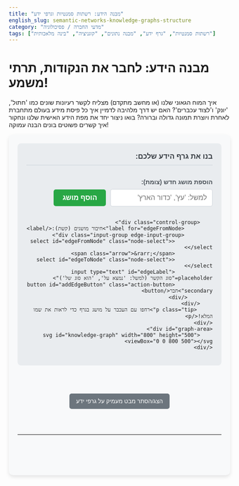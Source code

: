 ```yaml
---
title: "מבנה הידע: רשתות סמנטיות וגרפי ידע"
english_slug: semantic-networks-knowledge-graphs-structure
category: "מדעי החברה / פסיכולוגיה"
tags: ["רשתות סמנטיות", "גרף ידע", "מבנה נתונים", "קוגניציה", "בינה מלאכותית"]
---
```

<h1>מבנה הידע: לחבר את הנקודות, תרתי משמע!</h1>

איך המוח הגאוני שלנו (או מחשב מתקדם) מצליח לקשר רעיונות שונים כמו 'חתול', 'יונק' ו'לצוד עכברים'? האם יש דרך מלהיבה לדמיין איך כל פיסת מידע בעולם מתחברת לאחרת ויוצרת תמונה גדולה וברורה? בואו ניצור יחד את מפת הידע האישית שלנו ונחקור איך קשרים פשוטים בונים הבנה עמוקה!

<div id="app-container">
    <div id="controls" class="control-panel">
        <h3>בנו את גרף הידע שלכם:</h3>
        <div class="control-group">
            <label for="newNodeLabel">הוספת מושג חדש (צומת):</label>
            <div class="input-group">
                <input type="text" id="newNodeLabel" placeholder="למשל: 'עץ', 'כדור הארץ'">
                <button id="addNodeButton" class="action-button primary">הוסף מושג</button>
            </div>
        </div>

        <div class="control-group">
             <label for="edgeFromNode">חיבור מושגים (קשת):</label>
             <div class="input-group edge-input-group">
                <select id="edgeFromNode" class="node-select"></select>
                <span class="arrow">&rarr;</span>
                <select id="edgeToNode" class="node-select"></select>
                <input type="text" id="edgeLabel" placeholder="סוג הקשר (למשל: 'נמצא על', 'הוא סוג של')">
                <button id="addEdgeButton" class="action-button secondary">חבר</button>
            </div>
        </div>
         <p class="tip">רחפו עם העכבר על מושג בגרף כדי לראות את שמו המלא!</p>
    </div>
    <div id="graph-area">
        <svg id="knowledge-graph" width="800" height="500" viewBox="0 0 800 500"></svg>
    </div>
</div>

<style>
    /* Basic structure & Layout */
    #app-container {
        display: flex;
        flex-direction: column;
        gap: 30px; /* Increased gap for better separation */
        margin-bottom: 40px;
        font-family: 'Arial', sans-serif; /* Modern font */
        direction: rtl;
        text-align: right;
        background-color: #f8f9fa; /* Light background */
        padding: 20px;
        border-radius: 10px;
        box-shadow: 0 4px 8px rgba(0, 0, 0, 0.1); /* Soft shadow */
    }

    /* Controls Styling */
    .control-panel {
        background-color: #e9ecef; /* Slightly different background */
        padding: 20px;
        border-radius: 8px;
        display: flex;
        flex-direction: column;
        gap: 15px;
    }

    .control-panel h3 {
        margin-top: 0;
        color: #343a40; /* Darker text */
        border-bottom: 1px solid #ced4da; /* Separator line */
        padding-bottom: 10px;
        margin-bottom: 15px;
    }

    .control-group label {
        display: block; /* Label on its own line */
        margin-bottom: 8px;
        font-weight: bold;
        color: #495057;
    }

    .input-group {
        display: flex;
        align-items: center;
        gap: 10px; /* Space between inputs/buttons */
        flex-wrap: wrap; /* Allow wrapping on smaller screens */
    }

    .edge-input-group select {
        flex-grow: 1; /* Allow selects to grow */
        min-width: 100px; /* Minimum width */
    }
     .edge-input-group input[type="text"] {
         flex-grow: 2; /* Allow edge label input to grow more */
         min-width: 120px;
     }


    .control-panel input[type="text"],
    .control-panel select {
        padding: 10px 12px;
        border: 1px solid #ced4da;
        border-radius: 5px;
        font-size: 1rem;
        color: #495057;
        background-color: #fff;
        transition: border-color 0.2s ease-in-out, box-shadow 0.2s ease-in-out;
    }

    .control-panel input[type="text"]:focus,
    .control-panel select:focus {
        border-color: #007bff;
        box-shadow: 0 0 0 0.2rem rgba(0, 123, 255, 0.25);
        outline: none;
    }

     .arrow {
         font-size: 1.2rem;
         font-weight: bold;
         color: #6c757d;
     }

    /* Buttons Styling */
    .action-button {
        padding: 10px 20px;
        border: none;
        border-radius: 5px;
        cursor: pointer;
        font-size: 1rem;
        font-weight: bold;
        transition: background-color 0.2s ease-in-out, opacity 0.2s ease-in-out;
        flex-shrink: 0; /* Prevent buttons from shrinking */
    }

    .action-button.primary {
        background-color: #28a745; /* Green for adding nodes */
        color: white;
    }
    .action-button.primary:hover {
        background-color: #218838;
    }

    .action-button.secondary {
        background-color: #007bff; /* Blue for adding edges */
        color: white;
    }
    .action-button.secondary:hover {
        background-color: #0056b3;
    }

     .action-button:disabled {
         opacity: 0.6;
         cursor: not-allowed;
     }


    .tip {
        font-size: 0.9em;
        color: #6c757d;
        margin-top: 5px;
        text-align: center; /* Center tip text */
    }


    /* Graph Area Styling */
    #graph-area {
        border: 1px solid #ced4da;
        border-radius: 8px;
        background-color: #ffffff;
        overflow: hidden;
        position: relative; /* Needed for tooltip positioning */
         box-shadow: inset 0 1px 3px rgba(0,0,0,0.05); /* Inner shadow */
    }

    #knowledge-graph {
        display: block;
        border-radius: 8px;
        /* The SVG itself has fixed dimensions (800x500) as per original code structure. */
        /* If responsiveness was allowed beyond constraints, this would be width: 100%, height: auto; */
    }

    /* SVG Node & Edge Styling */
    .node circle {
        fill: #17a2b8; /* Teal */
        stroke: #138496; /* Darker Teal */
        stroke-width: 2px; /* Thicker stroke */
        cursor: pointer;
        transition: fill 0.2s ease-in-out, stroke 0.2s ease-in-out; /* Smooth hover transition */
        /* Add transition for transform/opacity for animation */
        transition: fill 0.3s ease-in-out, stroke 0.3s ease-in-out, transform 0.5s ease-out, opacity 0.5s ease-out;
    }

    .node:hover circle {
        fill: #138496; /* Darker on hover */
        stroke: #0f6674;
    }

    .node text {
        font-size: 12px;
        fill: white;
        text-anchor: middle;
        alignment-baseline: central;
        pointer-events: none; /* Allow clicking circle */
        direction: rtl;
        unicode-bidi: embed;
        font-weight: bold; /* Make text bolder */
    }

    /* Animation for new nodes */
    .node.node-new {
        opacity: 0;
        transform: scale(0.5); /* Start smaller */
    }


    .edge line {
        stroke: #6c757d; /* Gray */
        stroke-width: 2px;
        pointer-events: none;
        transition: stroke 0.2s ease-in-out;
    }
     /* Arrowhead color matches edge line */
    #arrowhead polygon {
         fill: #6c757d;
         transition: fill 0.2s ease-in-out;
    }


    .edge text {
        font-size: 10px;
        fill: #343a40; /* Darker text */
        text-anchor: middle;
        direction: rtl;
        unicode-bidi: embed;
        font-weight: bold; /* Make text bolder */
    }

    /* Explanation Section */
    #explanation {
        margin-top: 20px;
        padding: 20px;
        border: 1px solid #ced4da;
        border-radius: 8px;
        background-color: #ffffff;
        box-shadow: 0 2px 4px rgba(0, 0, 0, 0.05);
        direction: rtl;
        text-align: right;
    }

    #explanation h2 {
        margin-top: 0;
        color: #343a40;
        border-bottom: 1px solid #ced4da;
        padding-bottom: 10px;
        margin-bottom: 15px;
    }
     #explanation h2:before {
         content: "📚 "; /* Add icon */
     }


    #explanation ul {
        padding-right: 25px; /* Adjusted for RTL */
        list-style-type: disc;
        color: #495057;
        line-height: 1.6; /* Improved readability */
    }
     #explanation ul ul { /* Nested lists */
        margin-top: 5px;
        margin-bottom: 5px;
        padding-right: 20px;
         list-style-type: circle;
     }

     #explanation strong {
         color: #343a40;
     }

    #toggle-explanation {
        padding: 10px 15px;
        background-color: #6c757d; /* Gray button */
        color: white;
        border: none;
        border-radius: 5px;
        cursor: pointer;
        margin-top: 20px;
        display: block; /* Make it a block element */
        width: fit-content; /* Fit width to content */
        margin-left: auto; /* Center or align right in RTL */
        margin-right: auto; /* Center if left/right auto doesn't work */
        transition: background-color 0.2s ease-in-out;
    }
    #toggle-explanation:hover {
        background-color: #5a6268;
    }

     /* Tooltip for node labels on hover */
    .node-tooltip {
        position: fixed; /* Use fixed to avoid issues with SVG container */
        background-color: rgba(52, 58, 64, 0.95); /* Darker, slightly transparent */
        color: white;
        padding: 6px 12px; /* More padding */
        border-radius: 5px;
        pointer-events: none;
        z-index: 100; /* High z-index */
        font-size: 13px; /* Slightly larger font */
        transform: translate(-50%, -110%); /* Position above and center tooltip, slightly higher */
        white-space: nowrap;
        box-shadow: 0 2px 5px rgba(0, 0, 0, 0.2); /* Add shadow to tooltip */
    }

    /* Basic Responsiveness (within SVG fixed size limitation) */
    @media (max-width: 850px) {
        #knowledge-graph {
            width: 100%; /* Allow SVG to take full width of its container */
            height: auto; /* Maintain aspect ratio (best effort) */
        }
        .input-group {
             flex-direction: column; /* Stack inputs/buttons vertically */
             align-items: stretch; /* Stretch items to fill width */
        }
         .input-group input,
         .input-group select,
         .input-group button {
             width: 100%; /* Full width on small screens */
             box-sizing: border-box; /* Include padding/border in width */
             margin-left: 0 !important; /* Override previous margin-left */
         }
         .arrow {
             text-align: center; /* Center arrow when stacked */
         }
         .edge-input-group {
             gap: 5px; /* Smaller gap when stacked */
         }
         .tip {
             text-align: right; /* Back to right aligned for tip */
         }
         .control-group label {
             text-align: right;
         }

    }

</style>

<button id="toggle-explanation">הצג/הסתר מבט מעמיק על גרפי ידע</button>

<div id="explanation" style="display: none;">
    <h2>מבט מעמיק: מה עומד מאחורי גרף הידע שיצרתם?</h2>
    <p>הגרף שבניתם הוא הדגמה פשוטה אך עוצמתית לרעיון שמאחורי רשתות סמנטיות וגרפי ידע – שיטות מפתח לייצוג ידע בבינה מלאכותית ובמדעי הקוגניציה.</p>
    <ul>
        <li><strong>מהי בעצם רשת סמנטית או גרף ידע?</strong>
            <ul>
                <li>דמיינו מפה ענקית של רעיונות: רשתות סמנטיות וגרפי ידע הן בדיוק כאלה! מודלים חזותיים שמארגנים מידע בצורת גרף. כל 'נקודה' במפה היא מושג או ישות (צומת), וכל 'קו' שמחבר בין נקודות הוא קשר או יחס ביניהם (קשת). בעוד שרשתות סמנטיות הן מושג קלאסי מתחום הבינה המלאכותית של פעם, גרפי ידע הם הגרסה המשודרגת והמסיבית שלהן, שמהווה את עמוד השדרה של מערכות בינה מלאכותית מודרניות כמו אלו של גוגל ואמזון.</li>
            </ul>
        </li>
        <li><strong>הגיבורים הראשיים: צמתים וקשתות</strong>
            <ul>
                <li><strong>צמתים (Nodes):</strong> אלו ה'דברים' שאנחנו מדברים עליהם – אובייקטים, מושגים, אנשים, מקומות, אירועים. כל דבר שיש לו שם ותכונות יכול להיות צומת. (למשל, 'חתול', 'איינשטיין', 'פריז', 'נחיתה על הירח').</li>
                <li><strong>קשתות (Edges):</strong> אלו ה'קשרים' – הן מראות איך צמתים קשורים זה לזה. הן תמיד מכוונות (יש להן כיוון, ממושג אחד לשני) ולרוב יש להן 'תווית' שמסבירה את סוג הקשר. (למשל, 'הוא סוג של', 'נולד ב-', 'כתב את', 'ממוקם ב-').</li>
            </ul>
        </li>
        <li><strong>דוגמאות ליחסים שמספרים סיפור:</strong>
            <ul>
                <li>'הוא סוג של' (Is-a / subClassOf): חתול &rarr; יונק (חתול הוא מקרה פרטי של יונק)</li>
                <li>'יש לו חלק' (Has-a / hasPart): לחתול &rarr; זנב</li>
                <li>'מאפיין אותו' (Has-property): כלב &rarr; נובח</li>
                <li>'הומצא על ידי' (InventedBy): נורה &rarr; אדיסון</li>
                <li>'קרה בשנת' (HappenedInYear): מלחמת העולם השנייה &rarr; 1939</li>
            </ul>
        </li>
        <li><strong>הקסם: איך המבנה הגרפי מייצג ידע ויוצר הבנה?</strong>
            <ul>
                <li><strong>ויזואליזציה אינטואיטיבית:</strong> המבנה הגרפי מציג קשרים מורכבים בצורה קלה להבנה. במקום טקסט ארוך, אנחנו רואים מפה ויזואלית.</li>
                <li><strong>שליפת מידע חכמה:</strong> אפשר לשאול את הגרף שאלות מתוחכמות (כמו: "מהם כל המושגים שקשורים ל'חתול' ביחס 'יכול ל'?", "מי המציא דברים חשמליים ונולד במילאנו?").</li>
                <li><strong>הסקת מסקנות:</strong> הגרף מאפשר 'לקפוץ' מקשר לקשר. אם יודעים ש'חתול הוא סוג של יונק', ו'ליונקים יש פרווה', אפשר להסיק בקלות (גם בלי ידע מוקדם על חתולים) ש'לחתולים יש פרווה'. זה הבסיס למערכות שמסוגלות 'לחשוב' ולהסיק מסקנות.</li>
            </ul>
        </li>
        <li><strong>גרפי ידע שפוגשים ביום-יום:</strong>
            <ul>
                <li><strong>WordNet:</strong> אולי הגרף הסמנטי המפורסם ביותר של השפה האנגלית, שמקשר בין מילים על בסיס משמעותן.</li>
                <li><strong>Knowledge Graph של גוגל:</strong> זה מה שמאפשר לגוגל להציג לכם קופסת מידע מסודרת בצד תוצאות החיפוש כשאתם מחפשים אדם מפורסם, מקום או עצם – הוא מציג את המידע המרכזי והקשרים הרלוונטיים מתוך גרף ידע עצום.</li>
                <li><strong>Wikidata:</strong> מאגר ידע חופשי וענק שמכיל מיליוני ישויות והקשרים ביניהן, ומהווה מקור מרכזי לגרפי ידע.</li>
            </ul>
        </li>
        <li><strong>יישומים מלהיבים של גרפי ידע:</strong>
            <ul>
                <li><strong>שיפור חיפוש והבנת שפה:</strong> מנועי חיפוש ועוזרים קוליים (כמו Siri או Alexa) משתמשים בגרפי ידע כדי להבין את כוונתכם ולספק תשובות ישירות ולא רק קישורים.</li>
                <li><strong>מערכות המלצה:</strong> נטפליקס, אמזון, ספוטיפיי – כולן משתמשות בקשרים בגרפי ידע (אתם צפיתם ב-X, אנשים שצפו ב-X אהבו גם את Y, Y קשור ל-Z) כדי להמליץ לכם על תוכן חדש.</li>
                <li><strong>רפואה וביולוגיה:</strong> מיפוי קשרים בין גנים, מחלות, תרופות – עוזר בגילויים ובפיתוח טיפולים.</li>
                <li><strong>זיהוי הונאות:</strong> מציאת קשרים חשודים ברשתות פיננסיות או חברתיות.</li>
            </ul>
        </li>
        <li><strong>והקשר למוח שלנו?</strong>
            <ul>
                <li>רשתות סמנטיות וגרפי ידע היו בין הניסיונות המוקדמים לחקות איך אנו מארגנים מידע במוחנו באמצעות אסוציאציות וקישורים. למרות שהמוח שלנו מורכב לאין שיעור, הרעיון הבסיסי של ידע כרשת מחוברת, שבה קשרים הם מרכזיים לא פחות מהמושגים עצמם, הוא רעיון שנשאר משמעותי בחקר הקוגניציה האנושית.</li>
            </ul>
        </li>
    </ul>
    <p>אז בפעם הבאה שתחפשו משהו בגוגל או תקבלו המלצה מגניבה, זכרו – ייתכן שמאחורי הקלעים פועל גרף ידע חכם שמחבר את הנקודות בשבילכם!</p>
</div>

<script>
    // Initial data - Can be expanded
    let nodes = [
        { id: 'node1', label: 'חתול', x: 200, y: 200 },
        { id: 'node2', label: 'יונק', x: 400, y: 200 },
        { id: 'node3', label: 'לצוד עכברים', x: 200, y: 300 },
        { id: 'node4', label: 'כלב', x: 550, y: 300 } // Added another node
    ];

    let edges = [
        { from: 'node1', to: 'node2', label: 'הוא סוג של' },
        { from: 'node1', to: 'node3', label: 'יכול ל' },
        { from: 'node4', to: 'node2', label: 'הוא סוג של' } // Added another edge
    ];

    let nodeCounter = nodes.length;
    const svg = document.getElementById('knowledge-graph');
    const nodeSelectFrom = document.getElementById('edgeFromNode');
    const nodeSelectTo = document.getElementById('edgeToNode');
    const explanationDiv = document.getElementById('explanation');
    const toggleButton = document.getElementById('toggle-explanation');
    const addNodeButton = document.getElementById('addNodeButton');
    const addEdgeButton = document.getElementById('addEdgeButton');
    let tooltip = null; // Variable to hold the tooltip element

    // --- Utility Functions ---

    // Function to update node dropdowns
    function updateNodeSelects() {
        nodeSelectFrom.innerHTML = '';
        nodeSelectTo.innerHTML = '';
        if (nodes.length === 0) {
             // Disable edge buttons if no nodes exist
             addEdgeButton.disabled = true;
             const emptyOption = document.createElement('option');
             emptyOption.textContent = "הוסף מושגים קודם...";
             nodeSelectFrom.appendChild(emptyOption);
             nodeSelectTo.appendChild(emptyOption.cloneNode(true));
             return;
        } else {
             addEdgeButton.disabled = false;
        }


        nodes.forEach(node => {
            const optionFrom = document.createElement('option');
            optionFrom.value = node.id;
            optionFrom.textContent = node.label;
            nodeSelectFrom.appendChild(optionFrom);

            const optionTo = document.createElement('option');
            optionTo.value = node.id;
            optionTo.textContent = node.label;
            nodeSelectTo.appendChild(optionTo);
        });

         // Select the first node by default if nodes exist
         if (nodes.length > 0) {
             nodeSelectFrom.selectedIndex = 0;
             // Select a different one if possible, to make adding edges easier
             nodeSelectTo.selectedIndex = nodes.length > 1 ? 1 : 0;
         }
    }

    // Function to draw the graph
    function drawGraph() {
        svg.innerHTML = ''; // Clear SVG

        // Define arrowhead marker
        const marker = document.createElementNS("http://www.w3.org/2000/svg", "marker");
        marker.setAttribute('id', 'arrowhead');
        marker.setAttribute('markerWidth', '10');
        marker.setAttribute('markerHeight', '7');
        marker.setAttribute('refX', '9'); // Position of arrowhead tip relative to its viewBox
        marker.setAttribute('refY', '3.5'); // Center vertically
        marker.setAttribute('orient', 'auto-start-reverse'); // Orient with path, auto
        marker.setAttribute('markerUnits', 'strokeWidth'); // Scale with stroke width
        const polygon = document.createElementNS("http://www.w3.org/2000/svg", "polygon");
        polygon.setAttribute('points', '0 0, 10 3.5, 0 7');
        polygon.setAttribute('fill', '#6c757d'); // Match edge color
        marker.appendChild(polygon);
        svg.appendChild(marker);


        // Draw edges first
        edges.forEach(edge => {
            const fromNode = nodes.find(n => n.id === edge.from);
            const toNode = nodes.find(n => n.id === edge.to);
            if (fromNode && toNode) {
                // Calculate line endpoints adjusted for circle radius
                const dx = toNode.x - fromNode.x;
                const dy = toNode.y - fromNode.y;
                const distance = Math.sqrt(dx * dx + dy * dy);
                const radius = 20; // Assuming node radius is 20

                 // Avoid drawing lines between identical nodes
                 if (fromNode.id === toNode.id) return;

                // Adjust endpoints to start/end at circle edge, not center
                 if (distance > radius * 2 + 5) { // Ensure nodes aren't too close for arrowhead
                     const ratioStart = radius / distance;
                     const ratioEnd = (distance - radius - 5) / distance; // 5 buffer before arrowhead

                     const x1 = fromNode.x + dx * ratioStart;
                     const y1 = fromNode.y + dy * ratioStart;
                     const x2 = fromNode.x + dx * ratioEnd;
                     const y2 = fromNode.y + dy * ratioEnd;

                     const line = document.createElementNS("http://www.w3.org/2000/svg", "line");
                     line.setAttribute('x1', x1);
                     line.setAttribute('y1', y1);
                     line.setAttribute('x2', x2);
                     line.setAttribute('y2', y2);
                     line.setAttribute('stroke', '#6c757d'); // Match edge color
                     line.setAttribute('stroke-width', 2);
                     line.setAttribute('marker-end', 'url(#arrowhead)');
                     line.classList.add('edge');
                     svg.appendChild(line);

                     // Add edge label slightly offset from the center
                     const text = document.createElementNS("http://www.w3.org/2000/svg", "text");
                     // Position label slightly above and centered on the line segment
                     const midX = (x1 + x2) / 2;
                     const midY = (y1 + y2) / 2;

                     // Calculate angle to potentially rotate text (optional, but good practice for diagonal lines)
                     // For simplicity here, we'll just offset vertically
                     text.setAttribute('x', midX);
                     text.setAttribute('y', midY - 5); // Position label slightly above line
                     text.setAttribute('text-anchor', 'middle');
                     text.setAttribute('font-size', '10px');
                     text.setAttribute('fill', '#343a40');
                     text.textContent = edge.label;
                     text.classList.add('edge');
                     svg.appendChild(text);
                 } else {
                      // Nodes are too close - draw a simple line without arrowhead
                      const line = document.createElementNS("http://www.w3.org/2000/svg", "line");
                     line.setAttribute('x1', fromNode.x);
                     line.setAttribute('y1', fromNode.y);
                     line.setAttribute('x2', toNode.x);
                     line.setAttribute('y2', toNode.y);
                      line.setAttribute('stroke', '#ced4da'); // Lighter color for crowded connections
                     line.setAttribute('stroke-width', 1);
                     line.classList.add('edge');
                     svg.appendChild(line);

                      // Add edge label anyway
                     const text = document.createElementNS("http://www.w3.org/2000/svg", "text");
                     text.setAttribute('x', (fromNode.x + toNode.x) / 2);
                     text.setAttribute('y', (fromNode.y + toNode.y) / 2 - 5);
                     text.setAttribute('text-anchor', 'middle');
                     text.setAttribute('font-size', '10px');
                     text.setAttribute('fill', '#555');
                     text.textContent = edge.label;
                     text.classList.add('edge');
                     svg.appendChild(text);
                 }
            }
        });


        // Draw nodes
        nodes.forEach(node => {
            const group = document.createElementNS("http://www.w3.org/2000/svg", "g");
            group.classList.add('node');
            // Apply initial transform for animation if it's a new node
             if (node.isNew) {
                group.classList.add('node-new');
                // Reset isNew flag after adding the class
                node.isNew = false;
             }

            group.setAttribute('transform', `translate(${node.x}, ${node.y})`);
            group.setAttribute('data-node-id', node.id); // Add data attribute for identification

            const circle = document.createElementNS("http://www.w3.org/2000/svg", "circle");
            circle.setAttribute('r', 20); // Radius
            // Fill and stroke are defined in CSS for hover effects

            // Add hover effect (tooltip)
            circle.addEventListener('mouseover', (event) => {
                // Position tooltip relative to the mouse position, adjusting for scroll/page offset
                showTooltip(node.label, event.clientX, event.clientY);
            });
             circle.addEventListener('mousemove', (event) => {
                 moveTooltip(event.clientX, event.clientY);
            });
            circle.addEventListener('mouseout', hideTooltip);


            const text = document.createElementNS("http://www.w3.org/2000/svg", "text");
             // Display first few characters if label is long, full label on hover via tooltip
            text.textContent = node.label.length > 6 ? node.label.substring(0, 5) + '...' : node.label; // Allow slightly longer labels
            text.setAttribute('text-anchor', 'middle');
            text.setAttribute('alignment-baseline', 'middle');
            text.setAttribute('fill', 'white');
            text.setAttribute('font-size', '12px');
            text.style.direction = 'rtl'; // Ensure text direction
            text.style.unicodeBidi = 'embed';
            // text.style.fontWeight = 'bold'; // Moved to CSS

            group.appendChild(circle);
            group.appendChild(text);
            svg.appendChild(group);

             // Trigger animation for new nodes after appending to DOM
             if (group.classList.contains('node-new')) {
                 // Use a small timeout to ensure the initial state is applied before transitioning
                 setTimeout(() => {
                     group.classList.remove('node-new'); // Remove class to trigger transition
                 }, 10); // A very small delay is usually enough
             }
        });
    }

    // --- Tooltip Functions ---
    function showTooltip(text, clientX, clientY) {
         if (tooltip) hideTooltip(); // Hide any existing tooltip

        tooltip = document.createElement('div');
        tooltip.classList.add('node-tooltip');
        tooltip.textContent = text;

        // Position relative to the viewport
        tooltip.style.left = `${clientX}px`;
        tooltip.style.top = `${clientY}px`;

        document.body.appendChild(tooltip);
    }

    function moveTooltip(clientX, clientY) {
        if (tooltip) {
             // Update position relative to the viewport
             tooltip.style.left = `${clientX}px`;
             tooltip.style.top = `${clientY}px`;
        }
    }

    function hideTooltip() {
        if (tooltip && tooltip.parentNode) {
            tooltip.parentNode.removeChild(tooltip);
            tooltip = null;
        }
    }


    // --- Interaction Functions ---

    // Function to add a new node
    function addNode() {
        const labelInput = document.getElementById('newNodeLabel');
        const label = labelInput.value.trim();
        if (label) {
             // Check if node with this label already exists (case-insensitive check)
            if (nodes.find(n => n.label.toLowerCase() === label.toLowerCase())) {
                 alert('מושג "' + label + '" כבר קיים בגרף.');
                 return;
            }

            nodeCounter++;
            // Simple positioning logic: try to place new node somewhat near existing nodes or in a grid
            const svgRect = svg.getBoundingClientRect(); // Get current size of SVG
            const svgWidth = svgRect.width || 800; // Use default if not rendered yet
            const svgHeight = svgRect.height || 500;

            // Simple grid-like positioning based on node count
            const nodesPerRow = Math.floor((svgWidth - 100) / 100); // Approx 100px spacing + padding
            const row = Math.floor((nodeCounter - 1) / nodesPerRow);
            const col = (nodeCounter - 1) % nodesPerRow;
            const startX = 60; // Starting position with padding
            const startY = 60;
            const xOffset = Math.max(100, (svgWidth - 120) / (nodesPerRow > 0 ? nodesPerRow : 1)); // Dynamic spacing
            const yOffset = 80;

            let newX = startX + col * xOffset;
            let newY = startY + row * yOffset;

             // Ensure node is within bounds (basic check)
             const padding = 30; // Node radius + margin
             newX = Math.max(padding, Math.min(newX, svgWidth - padding));
             newY = Math.max(padding, Math.min(newY, svgHeight - padding));


            const newNode = {
                id: 'node' + nodeCounter,
                label: label,
                x: newX,
                y: newY,
                isNew: true // Flag for animation
            };

            nodes.push(newNode);
            labelInput.value = '';
            updateNodeSelects();
            drawGraph(); // Redraw graph with new node
             // Optional: Add a temporary visual confirmation near the input
            // (More complex UI element, sticking to current structure)

        } else {
             alert('אנא הכנס שם למושג חדש.');
        }
    }

    // Function to add a new edge
    function addEdge() {
        const fromId = nodeSelectFrom.value;
        const toId = nodeSelectTo.value;
        const labelInput = document.getElementById('edgeLabel');
        const label = labelInput.value.trim();

        if (!fromId || !toId) {
             alert('אנא בחר צמתי התחלה וסיום לחיבור.');
             return;
        }
         if (fromId === toId) {
             alert('לא ניתן לחבר מושג לעצמו.');
             return;
         }
         if (!label) {
             alert('אנא הכנס תווית או תיאור ליחס בין המושגים.');
             return;
         }

         // Prevent adding duplicate edges
         const edgeExists = edges.some(e => e.from === fromId && e.to === toId && e.label === label);
         if (edgeExists) {
            alert('היחס הספציפי הזה כבר קיים בין המושגים שבחרת.');
            return;
         }

        // Add the new edge
        edges.push({ from: fromId, to: toId, label: label });
        labelInput.value = '';
        drawGraph(); // Redraw graph with new edge
         // Optional: Add a temporary visual confirmation
    }

    // Function to toggle explanation visibility
    function toggleExplanation() {
        const isHidden = explanationDiv.style.display === 'none';
        explanationDiv.style.display = isHidden ? 'block' : 'none';
        toggleButton.textContent = isHidden ? 'הסתר מבט מעמיק על גרפי ידע' : 'הצג מבט מעמיק על גרפי ידע';

         // Optional: Scroll to the explanation if showing it
         if (isHidden) {
             explanationDiv.scrollIntoView({ behavior: 'smooth', block: 'start' });
         }
    }

    // Initial setup
    document.addEventListener('DOMContentLoaded', () => {
        updateNodeSelects();
        drawGraph();
        toggleButton.addEventListener('click', toggleExplanation);
        addNodeButton.addEventListener('click', addNode);
        addEdgeButton.addEventListener('click', addEdge);

        // Allow adding node by pressing Enter in the input field
        document.getElementById('newNodeLabel').addEventListener('keypress', function(event) {
            if (event.key === 'Enter') {
                event.preventDefault(); // Prevent default form submission
                addNode();
            }
        });
         // Allow adding edge by pressing Enter in the label field
         document.getElementById('edgeLabel').addEventListener('keypress', function(event) {
             if (event.key === 'Enter') {
                 event.preventDefault();
                 addEdge();
             }
         });
    });

    // Handle window resize - Redraw the graph. Node positions are fixed, but this adjusts the SVG size/viewbox potentially.
    // Note: For a truly responsive graph, a force-directed layout library would be needed.
    window.addEventListener('resize', () => {
         // Update SVG dimensions to fit container on resize if needed
         const graphArea = document.getElementById('graph-area');
         if (graphArea) {
             const rect = graphArea.getBoundingClientRect();
             svg.setAttribute('width', rect.width);
             // Keep height fixed or calculate based on content/aspect ratio
             svg.setAttribute('height', 500); // Keeping fixed height as per original
         }
        drawGraph(); // Redraw to potentially adjust arrow positions based on scaled view
    });


</script>
---
```